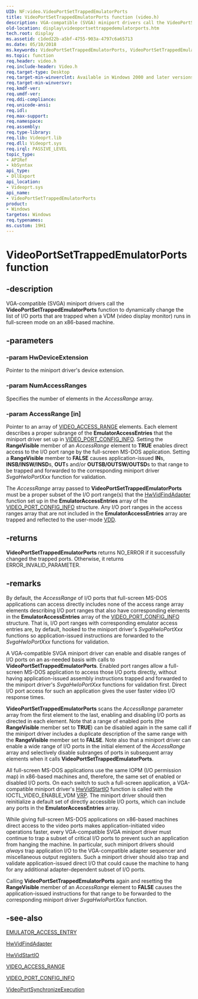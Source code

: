 ```yaml
---
UID: NF:video.VideoPortSetTrappedEmulatorPorts
title: VideoPortSetTrappedEmulatorPorts function (video.h)
description: VGA-compatible (SVGA) miniport drivers call the VideoPortSetTrappedEmulatorPorts function to dynamically change the list of I/O ports that are trapped when a VDM runs in full-screen mode on an x86-based machine.
old-location: display\videoportsettrappedemulatorports.htm
tech.root: display
ms.assetid: c1ded22b-a5bf-4755-903a-4797c6a65713
ms.date: 05/10/2018
ms.keywords: VideoPortSetTrappedEmulatorPorts, VideoPortSetTrappedEmulatorPorts function [Display Devices], VideoPort_Functions_2283311e-a325-433b-9fff-be20e9c0e092.xml, display.videoportsettrappedemulatorports, video/VideoPortSetTrappedEmulatorPorts
ms.topic: function
req.header: video.h
req.include-header: Video.h
req.target-type: Desktop
req.target-min-winverclnt: Available in Windows 2000 and later versions of the Windows operating systems.
req.target-min-winversvr: 
req.kmdf-ver: 
req.umdf-ver: 
req.ddi-compliance: 
req.unicode-ansi: 
req.idl: 
req.max-support: 
req.namespace: 
req.assembly: 
req.type-library: 
req.lib: Videoprt.lib
req.dll: Videoprt.sys
req.irql: PASSIVE_LEVEL
topic_type:
- APIRef
- kbSyntax
api_type:
- DllExport
api_location:
- Videoprt.sys
api_name:
- VideoPortSetTrappedEmulatorPorts
product:
- Windows
targetos: Windows
req.typenames: 
ms.custom: 19H1
---
```


# VideoPortSetTrappedEmulatorPorts function


## -description


VGA-compatible (SVGA) miniport drivers call the <b>VideoPortSetTrappedEmulatorPorts</b> function to dynamically change the list of I/O ports that are trapped when a VDM (video display monitor) runs in full-screen mode on an x86-based machine.


## -parameters




### -param HwDeviceExtension

Pointer to the miniport driver's device extension.


### -param NumAccessRanges

Specifies the number of elements in the <i>AccessRange</i> array.


### -param AccessRange [in]

Pointer to an array of <a href="https://docs.microsoft.com/windows-hardware/drivers/ddi/content/video/ns-video-_video_access_range">VIDEO_ACCESS_RANGE</a> elements. Each element describes a proper subrange of the <b>EmulatorAccessEntries</b> that the miniport driver set up in <a href="https://docs.microsoft.com/windows-hardware/drivers/ddi/content/video/ns-video-_video_port_config_info">VIDEO_PORT_CONFIG_INFO</a>. Setting the <b>RangeVisible</b> member of an <i>AccessRange</i> element to <b>TRUE</b> enables direct access to the I/O port range by the full-screen MS-DOS application. Setting a <b>RangeVisible</b> member to <b>FALSE</b> causes application-issued <b>IN</b>s, <b>INSB/INSW/INSD</b>s, <b>OUT</b>s and/or <b>OUTSB/OUTSW/OUTSD</b>s to that range to be trapped and forwarded to the corresponding miniport driver <i>SvgaHwIoPortXxx</i> function for validation.

The <i>AccessRange</i> array passed to <b>VideoPortSetTrappedEmulatorPorts</b> must be a proper subset of the I/O port range(s) that the <a href="https://docs.microsoft.com/windows-hardware/drivers/ddi/content/video/nc-video-pvideo_hw_find_adapter">HwVidFindAdapter</a> function set up in the <b>EmulatorAccessEntries</b> array of the <a href="https://docs.microsoft.com/windows-hardware/drivers/ddi/content/video/ns-video-_video_port_config_info">VIDEO_PORT_CONFIG_INFO</a> structure. Any I/O port ranges in the access ranges array that are not included in the <b>EmulatorAccessEntries</b> array are trapped and reflected to the user-mode <a href="https://docs.microsoft.com/windows-hardware/drivers/">VDD</a>.


## -returns



<b>VideoPortSetTrappedEmulatorPorts</b> returns NO_ERROR if it successfully changed the trapped ports. Otherwise, it returns ERROR_INVALID_PARAMETER.




## -remarks



By default, the <i>AccessRange</i> of I/O ports that full-screen MS-DOS applications can access directly includes none of the access range array elements describing I/O port ranges that also have corresponding elements in the <b>EmulatorAccessEntries</b> array of the <a href="https://docs.microsoft.com/windows-hardware/drivers/ddi/content/video/ns-video-_video_port_config_info">VIDEO_PORT_CONFIG_INFO</a> structure. That is, I/O port ranges with corresponding emulator access entries are, by default, hooked to the miniport driver's <i>SvgaHwIoPortXxx</i> functions so application-issued instructions are forwarded to the <i>SvgaHwIoPortXxx</i> functions for validation.

A VGA-compatible SVGA miniport driver can enable and disable ranges of I/O ports on an as-needed basis with calls to <b>VideoPortSetTrappedEmulatorPorts</b>. Enabled port ranges allow a full-screen MS-DOS application to access those I/O ports directly, without having application-issued assembly instructions trapped and forwarded to the miniport driver's <i>SvgaHwIoPortXxx</i> functions for validation first. Direct I/O port access for such an application gives the user faster video I/O response times.

<b>VideoPortSetTrappedEmulatorPorts</b> scans the <i>AccessRange</i> parameter array from the first element to the last, enabling and disabling I/O ports as directed in each element. Note that a range of enabled ports (the <b>RangeVisible</b> member set to <b>TRUE</b>) can be disabled again in the same call if the miniport driver includes a duplicate description of the same range with the <b>RangeVisible</b> member set to <b>FALSE</b>. Note also that a miniport driver can enable a wide range of I/O ports in the initial element of the <i>AccessRange</i> array and selectively disable subranges of ports in subsequent array elements when it calls <b>VideoPortSetTrappedEmulatorPorts</b>.

All full-screen MS-DOS applications use the same IOPM (I/O permission map) in x86-based machines and, therefore, the same set of enabled or disabled I/O ports. On each switch to such a full-screen application, a VGA-compatible miniport driver's <a href="https://docs.microsoft.com/windows-hardware/drivers/ddi/content/video/nc-video-pvideo_hw_start_io">HwVidStartIO</a> function is called with the IOCTL_VIDEO_ENABLE_VDM <a href="https://docs.microsoft.com/windows-hardware/drivers/">VRP</a>. The miniport driver should then reinitialize a default set of directly accessible I/O ports, which can include any ports in the <b>EmulatorAccessEntries</b> array.

While giving full-screen MS-DOS applications on x86-based machines direct access to the video ports makes application-initiated video operations faster, every VGA-compatible SVGA miniport driver must continue to trap a subset of critical I/O ports to prevent such an application from hanging the machine. In particular, such miniport drivers should <i>always</i> trap application I/O to the VGA-compatible adapter sequencer and miscellaneous output registers. Such a miniport driver should also trap and validate application-issued direct I/O that could cause the machine to hang for any additional adapter-dependent subset of I/O ports.

Calling <b>VideoPortSetTrappedEmulatorPorts</b> again and resetting the <b>RangeVisible</b> member of an <i>AccessRange</i> element to <b>FALSE</b> causes the application-issued instructions for that range to be forwarded to the corresponding miniport driver <i>SvgaHwIoPortXxx</i> function. 




## -see-also




<a href="https://docs.microsoft.com/windows-hardware/drivers/ddi/content/miniport/ns-miniport-_emulator_access_entry">EMULATOR_ACCESS_ENTRY</a>



<a href="https://docs.microsoft.com/windows-hardware/drivers/ddi/content/video/nc-video-pvideo_hw_find_adapter">HwVidFindAdapter</a>



<a href="https://docs.microsoft.com/windows-hardware/drivers/ddi/content/video/nc-video-pvideo_hw_start_io">HwVidStartIO</a>



<a href="https://docs.microsoft.com/windows-hardware/drivers/ddi/content/video/ns-video-_video_access_range">VIDEO_ACCESS_RANGE</a>



<a href="https://docs.microsoft.com/windows-hardware/drivers/ddi/content/video/ns-video-_video_port_config_info">VIDEO_PORT_CONFIG_INFO</a>



<a href="https://docs.microsoft.com/windows-hardware/drivers/ddi/content/video/nf-video-videoportsynchronizeexecution">VideoPortSynchronizeExecution</a>
 

 

